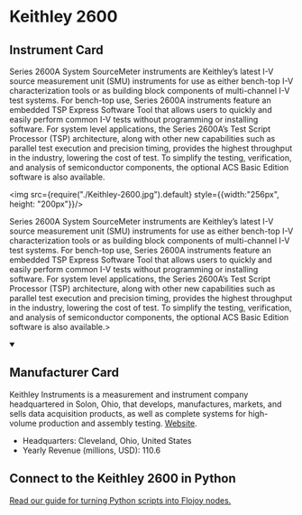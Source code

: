 
# Keithley 2600

## Instrument Card

<div className="flex">

<div>

Series 2600A System SourceMeter instruments are Keithley’s latest I-V source measurement unit
(SMU) instruments for use as either bench-top I-V characterization tools or as building block components of multi-channel I-V test systems. For bench-top use, Series 2600A instruments feature an
embedded TSP Express Software Tool that allows users to quickly and easily perform common I-V
tests without programming or installing software. For system level applications, the Series 2600A’s
Test Script Processor (TSP) architecture, along with other new capabilities such as parallel test execution and precision timing, provides the highest throughput in the industry, lowering the cost of test.
To simplify the testing, verification, and analysis of semiconductor components, the optional ACS
Basic Edition software is also available.

</div>

<img src={require("./Keithley-2600.jpg").default} style={{width:"256px", height: "200px"}}/>

</div>

Series 2600A System SourceMeter instruments are Keithley’s latest I-V source measurement unit
(SMU) instruments for use as either bench-top I-V characterization tools or as building block components of multi-channel I-V test systems. For bench-top use, Series 2600A instruments feature an
embedded TSP Express Software Tool that allows users to quickly and easily perform common I-V
tests without programming or installing software. For system level applications, the Series 2600A’s
Test Script Processor (TSP) architecture, along with other new capabilities such as parallel test execution and precision timing, provides the highest throughput in the industry, lowering the cost of test.
To simplify the testing, verification, and analysis of semiconductor components, the optional ACS
Basic Edition software is also available.>

<details open>
<summary><h2>Manufacturer Card</h2></summary>

Keithley Instruments is a measurement and instrument company headquartered in Solon, Ohio, that develops, manufactures, markets, and sells data acquisition products, as well as complete systems for high-volume production and assembly testing. <a href="https://www.tek.com/en">Website</a>.

<ul>
  <li>Headquarters: Cleveland, Ohio, United States</li>
  <li>Yearly Revenue (millions, USD): 110.6</li>
</ul>
</details>

## Connect to the Keithley 2600 in Python

[Read our guide for turning Python scripts into Flojoy nodes.](https://docs.flojoy.ai/custom-nodes/creating-custom-node/)



